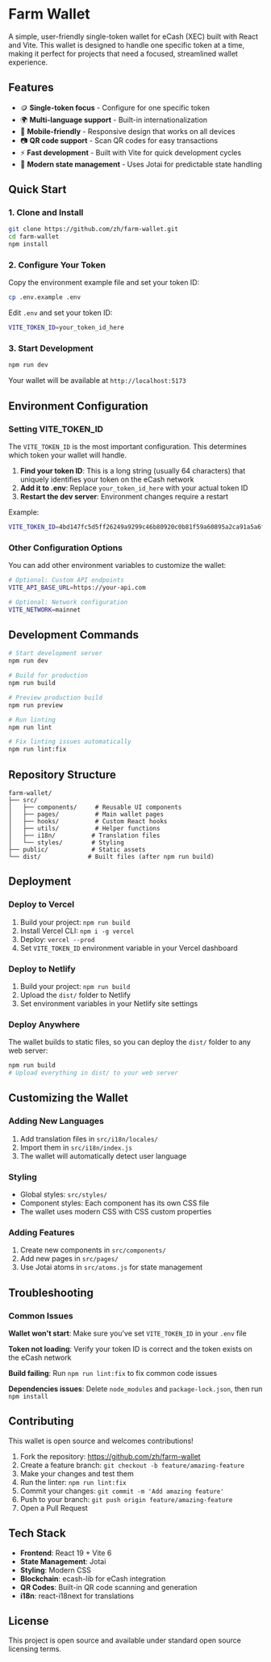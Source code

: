 # Farm Wallet

A simple, user-friendly single-token wallet for eCash (XEC) built with React and Vite. This wallet is designed to handle one specific token at a time, making it perfect for projects that need a focused, streamlined wallet experience.

## Features

- 🪙 **Single-token focus** - Configure for one specific token
- 🌍 **Multi-language support** - Built-in internationalization
- 📱 **Mobile-friendly** - Responsive design that works on all devices  
- 📷 **QR code support** - Scan QR codes for easy transactions
- ⚡ **Fast development** - Built with Vite for quick development cycles
- 🔄 **Modern state management** - Uses Jotai for predictable state handling

## Quick Start

### 1. Clone and Install

```bash
git clone https://github.com/zh/farm-wallet.git
cd farm-wallet
npm install
```

### 2. Configure Your Token
Copy the environment example file and set your token ID:

```bash
cp .env.example .env
```

Edit `.env` and set your token ID:

```bash
VITE_TOKEN_ID=your_token_id_here
```

### 3. Start Development

```bash
npm run dev
```

Your wallet will be available at `http://localhost:5173`

## Environment Configuration

### Setting VITE_TOKEN_ID

The `VITE_TOKEN_ID` is the most important configuration. This determines which token your wallet will handle.

1. **Find your token ID**: This is a long string (usually 64 characters) that uniquely identifies your token on the eCash network
2. **Add it to .env**: Replace `your_token_id_here` with your actual token ID
3. **Restart the dev server**: Environment changes require a restart

Example:

```bash
VITE_TOKEN_ID=4bd147fc5d5ff26249a9299c46b80920c0b81f59a60895a2ca91a5a6fb9d8da1
```

### Other Configuration Options

You can add other environment variables to customize the wallet:

```bash
# Optional: Custom API endpoints
VITE_API_BASE_URL=https://your-api.com

# Optional: Network configuration  
VITE_NETWORK=mainnet
```

## Development Commands

```bash
# Start development server
npm run dev

# Build for production
npm run build

# Preview production build
npm run preview

# Run linting
npm run lint

# Fix linting issues automatically
npm run lint:fix
```

## Repository Structure

```
farm-wallet/
├── src/
│   ├── components/     # Reusable UI components
│   ├── pages/          # Main wallet pages
│   ├── hooks/          # Custom React hooks
│   ├── utils/          # Helper functions
│   ├── i18n/          # Translation files
│   └── styles/        # Styling
├── public/            # Static assets
└── dist/             # Built files (after npm run build)
```

## Deployment

### Deploy to Vercel
1. Build your project: `npm run build`
2. Install Vercel CLI: `npm i -g vercel`
3. Deploy: `vercel --prod`
4. Set `VITE_TOKEN_ID` environment variable in your Vercel dashboard

### Deploy to Netlify
1. Build your project: `npm run build`
2. Upload the `dist/` folder to Netlify
3. Set environment variables in your Netlify site settings

### Deploy Anywhere
The wallet builds to static files, so you can deploy the `dist/` folder to any web server:

```bash
npm run build
# Upload everything in dist/ to your web server
```

## Customizing the Wallet

### Adding New Languages
1. Add translation files in `src/i18n/locales/`
2. Import them in `src/i18n/index.js`
3. The wallet will automatically detect user language

### Styling
- Global styles: `src/styles/`
- Component styles: Each component has its own CSS file
- The wallet uses modern CSS with CSS custom properties

### Adding Features
1. Create new components in `src/components/`
2. Add new pages in `src/pages/`
3. Use Jotai atoms in `src/atoms.js` for state management

## Troubleshooting

### Common Issues

**Wallet won't start**: Make sure you've set `VITE_TOKEN_ID` in your `.env` file

**Token not loading**: Verify your token ID is correct and the token exists on the eCash network

**Build failing**: Run `npm run lint:fix` to fix common code issues

**Dependencies issues**: Delete `node_modules` and `package-lock.json`, then run `npm install`

## Contributing

This wallet is open source and welcomes contributions!

1. Fork the repository: https://github.com/zh/farm-wallet
2. Create a feature branch: `git checkout -b feature/amazing-feature`
3. Make your changes and test them
4. Run the linter: `npm run lint:fix`
5. Commit your changes: `git commit -m 'Add amazing feature'`
6. Push to your branch: `git push origin feature/amazing-feature`
7. Open a Pull Request

## Tech Stack

- **Frontend**: React 19 + Vite 6
- **State Management**: Jotai
- **Styling**: Modern CSS
- **Blockchain**: ecash-lib for eCash integration
- **QR Codes**: Built-in QR code scanning and generation
- **i18n**: react-i18next for translations

## License

This project is open source and available under standard open source licensing terms.